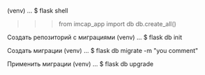 (venv) ... $ flask shell
>>> from imcap_app import db
>>> db.create_all()

Создать репозиторий с миграциями
(venv) ... $ flask db init

Создать миграции
(venv) ... $ flask db migrate -m "you comment"

Применить миграции
(venv) ... $ flask db upgrade